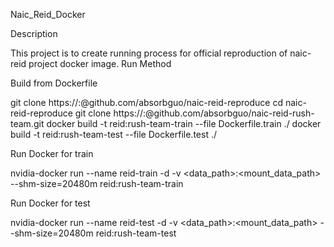 Naic_Reid_Docker

Description

This project is to create running process for official reproduction of naic-reid project docker image.
Run Method

Build from Dockerfile

git clone https://<username>:<password>@github.com/absorbguo/naic-reid-reproduce
cd naic-reid-reproduce
git clone https://<username>:<password>@github.com/absorbguo/naic-reid-rush-team.git
docker build -t reid:rush-team-train --file Dockerfile.train ./
docker build -t reid:rush-team-test --file Dockerfile.test ./

Run Docker for train

nvidia-docker run --name reid-train -d -v <data_path>:<mount_data_path> --shm-size=20480m reid:rush-team-train


Run Docker for test

nvidia-docker run --name reid-test -d -v <data_path>:<mount_data_path> --shm-size=20480m reid:rush-team-test

